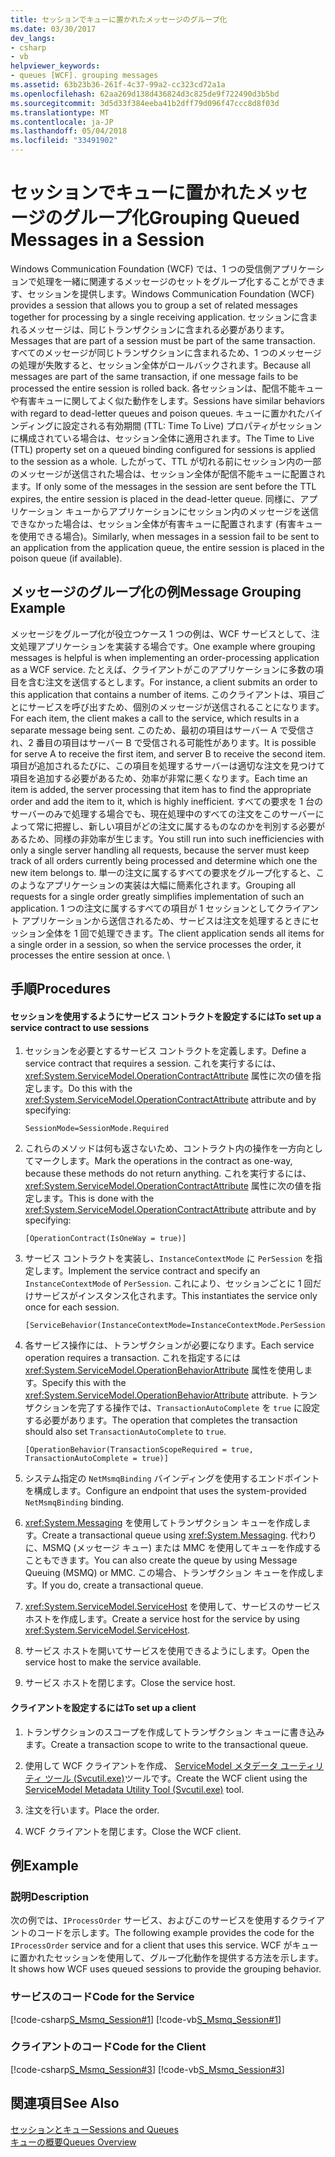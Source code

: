 ```yaml
---
title: セッションでキューに置かれたメッセージのグループ化
ms.date: 03/30/2017
dev_langs:
- csharp
- vb
helpviewer_keywords:
- queues [WCF]. grouping messages
ms.assetid: 63b23b36-261f-4c37-99a2-cc323cd72a1a
ms.openlocfilehash: 62aa269d138d436824d3c825de9f722490d3b5bd
ms.sourcegitcommit: 3d5d33f384eeba41b2dff79d096f47ccc8d8f03d
ms.translationtype: MT
ms.contentlocale: ja-JP
ms.lasthandoff: 05/04/2018
ms.locfileid: "33491902"
---
```

# <a name="grouping-queued-messages-in-a-session"></a><span data-ttu-id="930c3-102">セッションでキューに置かれたメッセージのグループ化</span><span class="sxs-lookup"><span data-stu-id="930c3-102">Grouping Queued Messages in a Session</span></span>
<span data-ttu-id="930c3-103">Windows Communication Foundation (WCF) では、1 つの受信側アプリケーションで処理を一緒に関連するメッセージのセットをグループ化することができます、セッションを提供します。</span><span class="sxs-lookup"><span data-stu-id="930c3-103">Windows Communication Foundation (WCF) provides a session that allows you to group a set of related messages together for processing by a single receiving application.</span></span> <span data-ttu-id="930c3-104">セッションに含まれるメッセージは、同じトランザクションに含まれる必要があります。</span><span class="sxs-lookup"><span data-stu-id="930c3-104">Messages that are part of a session must be part of the same transaction.</span></span> <span data-ttu-id="930c3-105">すべてのメッセージが同じトランザクションに含まれるため、1 つのメッセージの処理が失敗すると、セッション全体がロールバックされます。</span><span class="sxs-lookup"><span data-stu-id="930c3-105">Because all messages are part of the same transaction, if one message fails to be processed the entire session is rolled back.</span></span> <span data-ttu-id="930c3-106">各セッションは、配信不能キューや有害キューに関してよく似た動作をします。</span><span class="sxs-lookup"><span data-stu-id="930c3-106">Sessions have similar behaviors with regard to dead-letter queues and poison queues.</span></span> <span data-ttu-id="930c3-107">キューに置かれたバインディングに設定される有効期間 (TTL: Time To Live) プロパティがセッションに構成されている場合は、セッション全体に適用されます。</span><span class="sxs-lookup"><span data-stu-id="930c3-107">The Time to Live (TTL) property set on a queued binding configured for sessions is applied to the session as a whole.</span></span> <span data-ttu-id="930c3-108">したがって、TTL が切れる前にセッション内の一部のメッセージが送信された場合は、セッション全体が配信不能キューに配置されます。</span><span class="sxs-lookup"><span data-stu-id="930c3-108">If only some of the messages in the session are sent before the TTL expires, the entire session is placed in the dead-letter queue.</span></span> <span data-ttu-id="930c3-109">同様に、アプリケーション キューからアプリケーションにセッション内のメッセージを送信できなかった場合は、セッション全体が有害キューに配置されます (有害キューを使用できる場合)。</span><span class="sxs-lookup"><span data-stu-id="930c3-109">Similarly, when messages in a session fail to be sent to an application from the application queue, the entire session is placed in the poison queue (if available).</span></span>  
  
## <a name="message-grouping-example"></a><span data-ttu-id="930c3-110">メッセージのグループ化の例</span><span class="sxs-lookup"><span data-stu-id="930c3-110">Message Grouping Example</span></span>  
 <span data-ttu-id="930c3-111">メッセージをグループ化が役立つケース 1 つの例は、WCF サービスとして、注文処理アプリケーションを実装する場合です。</span><span class="sxs-lookup"><span data-stu-id="930c3-111">One example where grouping messages is helpful is when implementing an order-processing application as a WCF service.</span></span> <span data-ttu-id="930c3-112">たとえば、クライアントがこのアプリケーションに多数の項目を含む注文を送信するとします。</span><span class="sxs-lookup"><span data-stu-id="930c3-112">For instance, a client submits an order to this application that contains a number of items.</span></span> <span data-ttu-id="930c3-113">このクライアントは、項目ごとにサービスを呼び出すため、個別のメッセージが送信されることになります。</span><span class="sxs-lookup"><span data-stu-id="930c3-113">For each item, the client makes a call to the service, which results in a separate message being sent.</span></span> <span data-ttu-id="930c3-114">このため、最初の項目はサーバー A で受信され、2 番目の項目はサーバー B で受信される可能性があります。</span><span class="sxs-lookup"><span data-stu-id="930c3-114">It is possible for serve A to receive the first item, and server B to receive the second item.</span></span> <span data-ttu-id="930c3-115">項目が追加されるたびに、この項目を処理するサーバーは適切な注文を見つけて項目を追加する必要があるため、効率が非常に悪くなります。</span><span class="sxs-lookup"><span data-stu-id="930c3-115">Each time an item is added, the server processing that item has to find the appropriate order and add the item to it, which is highly inefficient.</span></span> <span data-ttu-id="930c3-116">すべての要求を 1 台のサーバーのみで処理する場合でも、現在処理中のすべての注文をこのサーバーによって常に把握し、新しい項目がどの注文に属するものなのかを判別する必要があるため、同様の非効率が生じます。</span><span class="sxs-lookup"><span data-stu-id="930c3-116">You still run into such inefficiencies with only a single server handling all requests, because the server must keep track of all orders currently being processed and determine which one the new item belongs to.</span></span> <span data-ttu-id="930c3-117">単一の注文に属するすべての要求をグループ化すると、このようなアプリケーションの実装は大幅に簡素化されます。</span><span class="sxs-lookup"><span data-stu-id="930c3-117">Grouping all requests for a single order greatly simplifies implementation of such an application.</span></span> <span data-ttu-id="930c3-118">1 つの注文に属するすべての項目が 1 セッションとしてクライアント アプリケーションから送信されるため、サービスは注文を処理するときにセッション全体を 1 回で処理できます。</span><span class="sxs-lookup"><span data-stu-id="930c3-118">The client application sends all items for a single order in a session, so when the service processes the order, it processes the entire session at once.</span></span> \  
  
## <a name="procedures"></a><span data-ttu-id="930c3-119">手順</span><span class="sxs-lookup"><span data-stu-id="930c3-119">Procedures</span></span>  
  
#### <a name="to-set-up-a-service-contract-to-use-sessions"></a><span data-ttu-id="930c3-120">セッションを使用するようにサービス コントラクトを設定するには</span><span class="sxs-lookup"><span data-stu-id="930c3-120">To set up a service contract to use sessions</span></span>  
  
1.  <span data-ttu-id="930c3-121">セッションを必要とするサービス コントラクトを定義します。</span><span class="sxs-lookup"><span data-stu-id="930c3-121">Define a service contract that requires a session.</span></span> <span data-ttu-id="930c3-122">これを実行するには、<xref:System.ServiceModel.OperationContractAttribute> 属性に次の値を指定します。</span><span class="sxs-lookup"><span data-stu-id="930c3-122">Do this with the <xref:System.ServiceModel.OperationContractAttribute> attribute and by specifying:</span></span>  
  
    ```  
    SessionMode=SessionMode.Required  
    ```  
  
2.  <span data-ttu-id="930c3-123">これらのメソッドは何も返さないため、コントラクト内の操作を一方向としてマークします。</span><span class="sxs-lookup"><span data-stu-id="930c3-123">Mark the operations in the contract as one-way, because these methods do not return anything.</span></span> <span data-ttu-id="930c3-124">これを実行するには、<xref:System.ServiceModel.OperationContractAttribute> 属性に次の値を指定します。</span><span class="sxs-lookup"><span data-stu-id="930c3-124">This is done with the <xref:System.ServiceModel.OperationContractAttribute> attribute and by specifying:</span></span>  
  
    ```  
    [OperationContract(IsOneWay = true)]  
    ```  
  
3.  <span data-ttu-id="930c3-125">サービス コントラクトを実装し、`InstanceContextMode` に `PerSession` を指定します。</span><span class="sxs-lookup"><span data-stu-id="930c3-125">Implement the service contract and specify an `InstanceContextMode` of `PerSession`.</span></span> <span data-ttu-id="930c3-126">これにより、セッションごとに 1 回だけサービスがインスタンス化されます。</span><span class="sxs-lookup"><span data-stu-id="930c3-126">This instantiates the service only once for each session.</span></span>  
  
    ```  
    [ServiceBehavior(InstanceContextMode=InstanceContextMode.PerSession)]  
    ```  
  
4.  <span data-ttu-id="930c3-127">各サービス操作には、トランザクションが必要になります。</span><span class="sxs-lookup"><span data-stu-id="930c3-127">Each service operation requires a transaction.</span></span> <span data-ttu-id="930c3-128">これを指定するには <xref:System.ServiceModel.OperationBehaviorAttribute> 属性を使用します。</span><span class="sxs-lookup"><span data-stu-id="930c3-128">Specify this with the <xref:System.ServiceModel.OperationBehaviorAttribute> attribute.</span></span> <span data-ttu-id="930c3-129">トランザクションを完了する操作では、`TransactionAutoComplete` を `true` に設定する必要があります。</span><span class="sxs-lookup"><span data-stu-id="930c3-129">The operation that completes the transaction should also set `TransactionAutoComplete` to `true`.</span></span>  
  
    ```  
    [OperationBehavior(TransactionScopeRequired = true, TransactionAutoComplete = true)]   
    ```  
  
5.  <span data-ttu-id="930c3-130">システム指定の `NetMsmqBinding` バインディングを使用するエンドポイントを構成します。</span><span class="sxs-lookup"><span data-stu-id="930c3-130">Configure an endpoint that uses the system-provided `NetMsmqBinding` binding.</span></span>  
  
6.  <span data-ttu-id="930c3-131"><xref:System.Messaging> を使用してトランザクション キューを作成します。</span><span class="sxs-lookup"><span data-stu-id="930c3-131">Create a transactional queue using <xref:System.Messaging>.</span></span> <span data-ttu-id="930c3-132">代わりに、MSMQ (メッセージ キュー) または MMC を使用してキューを作成することもできます。</span><span class="sxs-lookup"><span data-stu-id="930c3-132">You can also create the queue by using Message Queuing (MSMQ) or MMC.</span></span> <span data-ttu-id="930c3-133">この場合、トランザクション キューを作成します。</span><span class="sxs-lookup"><span data-stu-id="930c3-133">If you do, create a transactional queue.</span></span>  
  
7.  <span data-ttu-id="930c3-134"><xref:System.ServiceModel.ServiceHost> を使用して、サービスのサービス ホストを作成します。</span><span class="sxs-lookup"><span data-stu-id="930c3-134">Create a service host for the service by using <xref:System.ServiceModel.ServiceHost>.</span></span>  
  
8.  <span data-ttu-id="930c3-135">サービス ホストを開いてサービスを使用できるようにします。</span><span class="sxs-lookup"><span data-stu-id="930c3-135">Open the service host to make the service available.</span></span>  
  
9. <span data-ttu-id="930c3-136">サービス ホストを閉じます。</span><span class="sxs-lookup"><span data-stu-id="930c3-136">Close the service host.</span></span>  
  
#### <a name="to-set-up-a-client"></a><span data-ttu-id="930c3-137">クライアントを設定するには</span><span class="sxs-lookup"><span data-stu-id="930c3-137">To set up a client</span></span>  
  
1.  <span data-ttu-id="930c3-138">トランザクションのスコープを作成してトランザクション キューに書き込みます。</span><span class="sxs-lookup"><span data-stu-id="930c3-138">Create a transaction scope to write to the transactional queue.</span></span>  
  
2.  <span data-ttu-id="930c3-139">使用して WCF クライアントを作成、 [ServiceModel メタデータ ユーティリティ ツール (Svcutil.exe)](../../../../docs/framework/wcf/servicemodel-metadata-utility-tool-svcutil-exe.md)ツールです。</span><span class="sxs-lookup"><span data-stu-id="930c3-139">Create the WCF client using the [ServiceModel Metadata Utility Tool (Svcutil.exe)](../../../../docs/framework/wcf/servicemodel-metadata-utility-tool-svcutil-exe.md) tool.</span></span>  
  
3.  <span data-ttu-id="930c3-140">注文を行います。</span><span class="sxs-lookup"><span data-stu-id="930c3-140">Place the order.</span></span>  
  
4.  <span data-ttu-id="930c3-141">WCF クライアントを閉じます。</span><span class="sxs-lookup"><span data-stu-id="930c3-141">Close the WCF client.</span></span>  
  
## <a name="example"></a><span data-ttu-id="930c3-142">例</span><span class="sxs-lookup"><span data-stu-id="930c3-142">Example</span></span>  
  
### <a name="description"></a><span data-ttu-id="930c3-143">説明</span><span class="sxs-lookup"><span data-stu-id="930c3-143">Description</span></span>  
 <span data-ttu-id="930c3-144">次の例では、`IProcessOrder` サービス、およびこのサービスを使用するクライアントのコードを示します。</span><span class="sxs-lookup"><span data-stu-id="930c3-144">The following example provides the code for the `IProcessOrder` service and for a client that uses this service.</span></span> <span data-ttu-id="930c3-145">WCF がキューに置かれたセッションを使用して、グループ化動作を提供する方法を示します。</span><span class="sxs-lookup"><span data-stu-id="930c3-145">It shows how WCF uses queued sessions to provide the grouping behavior.</span></span>  
  
### <a name="code-for-the-service"></a><span data-ttu-id="930c3-146">サービスのコード</span><span class="sxs-lookup"><span data-stu-id="930c3-146">Code for the Service</span></span>  
 [!code-csharp[S_Msmq_Session#1](../../../../samples/snippets/csharp/VS_Snippets_CFX/s_msmq_session/cs/service.cs#1)]
 [!code-vb[S_Msmq_Session#1](../../../../samples/snippets/visualbasic/VS_Snippets_CFX/s_msmq_session/vb/service.vb#1)]  
  
  
  
### <a name="code-for-the-client"></a><span data-ttu-id="930c3-147">クライアントのコード</span><span class="sxs-lookup"><span data-stu-id="930c3-147">Code for the Client</span></span>  
 [!code-csharp[S_Msmq_Session#3](../../../../samples/snippets/csharp/VS_Snippets_CFX/s_msmq_session/cs/client.cs#3)]
 [!code-vb[S_Msmq_Session#3](../../../../samples/snippets/visualbasic/VS_Snippets_CFX/s_msmq_session/vb/client.vb#3)]  
  
  
  
## <a name="see-also"></a><span data-ttu-id="930c3-148">関連項目</span><span class="sxs-lookup"><span data-stu-id="930c3-148">See Also</span></span>  
 [<span data-ttu-id="930c3-149">セッションとキュー</span><span class="sxs-lookup"><span data-stu-id="930c3-149">Sessions and Queues</span></span>](../../../../docs/framework/wcf/samples/sessions-and-queues.md)  
 [<span data-ttu-id="930c3-150">キューの概要</span><span class="sxs-lookup"><span data-stu-id="930c3-150">Queues Overview</span></span>](../../../../docs/framework/wcf/feature-details/queues-overview.md)
